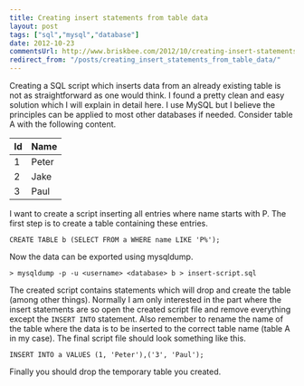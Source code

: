 ```yaml
---
title: Creating insert statements from table data
layout: post
tags: ["sql","mysql","database"]
date: 2012-10-23
commentsUrl: http://www.briskbee.com/2012/10/creating-insert-statements-from-table.html#comment-form
redirect_from: "/posts/creating_insert_statements_from_table_data/"
---
```


Creating a SQL script which inserts data from an already existing table is not as straightforward as one would think. I found a pretty clean and easy solution which I will explain in detail here. I use MySQL but I believe the principles can be applied to most other databases if needed.  Consider table A with the following content.  

| Id | Name  |
|----|-------|
| 1  | Peter |
| 2  | Jake  |
| 3  | Paul  |

I want to create a script inserting all entries where name starts with P. The first step is to create a table containing these entries.

```
CREATE TABLE b (SELECT FROM a WHERE name LIKE 'P%');
```
Now the data can be exported using mysqldump.  

```
> mysqldump -p -u <username> <database> b > insert-script.sql
```

The created script contains statements which will drop and create the table (among other things). Normally I am only interested in the part where the insert statements are so open the created script file and remove everything except the <code>INSERT INTO</code> statement. Also remember to rename the name of the table where the data is to be inserted to the correct table name (table A in my case).  The final script file should look something like this.  

```
INSERT INTO a VALUES (1, 'Peter'),('3', 'Paul');
```

Finally you should drop the temporary table you created.
